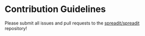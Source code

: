 # Contribution Guidelines

Please submit all issues and pull requests to the [spreadit/spreadit](http://github.com/spreadit/spreadit) repository!
